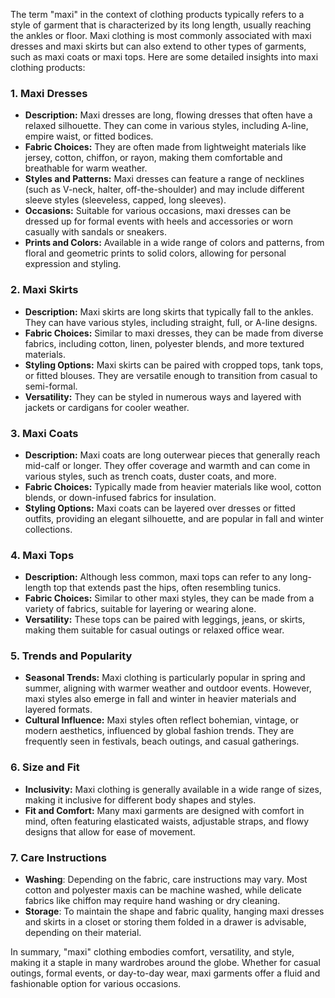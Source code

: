 The term "maxi" in the context of clothing products typically refers to a style of garment that is characterized by its long length, usually reaching the ankles or floor. Maxi clothing is most commonly associated with maxi dresses and maxi skirts but can also extend to other types of garments, such as maxi coats or maxi tops. Here are some detailed insights into maxi clothing products:

### 1. **Maxi Dresses**
   - **Description:** Maxi dresses are long, flowing dresses that often have a relaxed silhouette. They can come in various styles, including A-line, empire waist, or fitted bodices.
   - **Fabric Choices:** They are often made from lightweight materials like jersey, cotton, chiffon, or rayon, making them comfortable and breathable for warm weather.
   - **Styles and Patterns:** Maxi dresses can feature a range of necklines (such as V-neck, halter, off-the-shoulder) and may include different sleeve styles (sleeveless, capped, long sleeves).
   - **Occasions:** Suitable for various occasions, maxi dresses can be dressed up for formal events with heels and accessories or worn casually with sandals or sneakers.
   - **Prints and Colors:** Available in a wide range of colors and patterns, from floral and geometric prints to solid colors, allowing for personal expression and styling.

### 2. **Maxi Skirts**
   - **Description:** Maxi skirts are long skirts that typically fall to the ankles. They can have various styles, including straight, full, or A-line designs.
   - **Fabric Choices:** Similar to maxi dresses, they can be made from diverse fabrics, including cotton, linen, polyester blends, and more textured materials.
   - **Styling Options:** Maxi skirts can be paired with cropped tops, tank tops, or fitted blouses. They are versatile enough to transition from casual to semi-formal.
   - **Versatility:** They can be styled in numerous ways and layered with jackets or cardigans for cooler weather.

### 3. **Maxi Coats**
   - **Description:** Maxi coats are long outerwear pieces that generally reach mid-calf or longer. They offer coverage and warmth and can come in various styles, such as trench coats, duster coats, and more.
   - **Fabric Choices:** Typically made from heavier materials like wool, cotton blends, or down-infused fabrics for insulation.
   - **Styling Options:** Maxi coats can be layered over dresses or fitted outfits, providing an elegant silhouette, and are popular in fall and winter collections.

### 4. **Maxi Tops**
   - **Description:** Although less common, maxi tops can refer to any long-length top that extends past the hips, often resembling tunics.
   - **Fabric Choices:** Similar to other maxi styles, they can be made from a variety of fabrics, suitable for layering or wearing alone.
   - **Versatility:** These tops can be paired with leggings, jeans, or skirts, making them suitable for casual outings or relaxed office wear.

### 5. **Trends and Popularity**
   - **Seasonal Trends:** Maxi clothing is particularly popular in spring and summer, aligning with warmer weather and outdoor events. However, maxi styles also emerge in fall and winter in heavier materials and layered formats.
   - **Cultural Influence:** Maxi styles often reflect bohemian, vintage, or modern aesthetics, influenced by global fashion trends. They are frequently seen in festivals, beach outings, and casual gatherings.

### 6. **Size and Fit**
   - **Inclusivity:** Maxi clothing is generally available in a wide range of sizes, making it inclusive for different body shapes and styles.
   - **Fit and Comfort:** Many maxi garments are designed with comfort in mind, often featuring elasticated waists, adjustable straps, and flowy designs that allow for ease of movement.

### 7. **Care Instructions**
   - **Washing**: Depending on the fabric, care instructions may vary. Most cotton and polyester maxis can be machine washed, while delicate fabrics like chiffon may require hand washing or dry cleaning.
   - **Storage**: To maintain the shape and fabric quality, hanging maxi dresses and skirts in a closet or storing them folded in a drawer is advisable, depending on their material.

In summary, "maxi" clothing embodies comfort, versatility, and style, making it a staple in many wardrobes around the globe. Whether for casual outings, formal events, or day-to-day wear, maxi garments offer a fluid and fashionable option for various occasions.